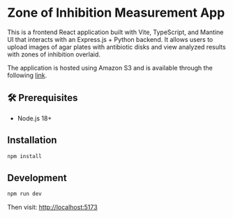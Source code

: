 # Zone of Inhibition Measurement App

This is a frontend React application built with Vite, TypeScript, and Mantine UI that interacts with an Express.js + Python backend. It allows users to upload images of agar plates with antibiotic disks and view analyzed results with zones of inhibition overlaid.

The application is hosted using Amazon S3 and is available through the following [link](http://carbgem-assignment.s3-website-ap-southeast-2.amazonaws.com/).

## 🛠 Prerequisites

- Node.js 18+

## Installation

```bash
npm install
```

## Development

```bash
npm run dev
```

Then visit: [http://localhost:5173](http://localhost:5173)
